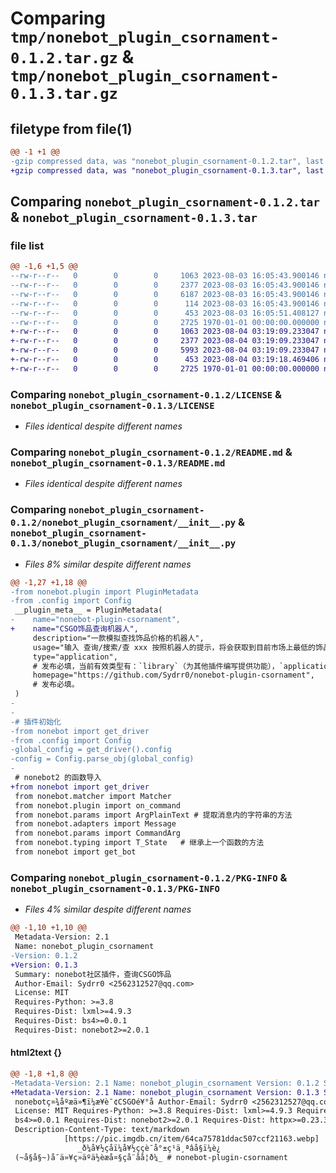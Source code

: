 # Comparing `tmp/nonebot_plugin_csornament-0.1.2.tar.gz` & `tmp/nonebot_plugin_csornament-0.1.3.tar.gz`

## filetype from file(1)

```diff
@@ -1 +1 @@
-gzip compressed data, was "nonebot_plugin_csornament-0.1.2.tar", last modified: Thu Aug  3 16:05:51 2023, max compression
+gzip compressed data, was "nonebot_plugin_csornament-0.1.3.tar", last modified: Fri Aug  4 03:19:18 2023, max compression
```

## Comparing `nonebot_plugin_csornament-0.1.2.tar` & `nonebot_plugin_csornament-0.1.3.tar`

### file list

```diff
@@ -1,6 +1,5 @@
--rw-r--r--   0        0        0     1063 2023-08-03 16:05:43.900146 nonebot_plugin_csornament-0.1.2/LICENSE
--rw-r--r--   0        0        0     2377 2023-08-03 16:05:43.900146 nonebot_plugin_csornament-0.1.2/README.md
--rw-r--r--   0        0        0     6187 2023-08-03 16:05:43.900146 nonebot_plugin_csornament-0.1.2/nonebot_plugin_csornament/__init__.py
--rw-r--r--   0        0        0      114 2023-08-03 16:05:43.900146 nonebot_plugin_csornament-0.1.2/nonebot_plugin_csornament/config.py
--rw-r--r--   0        0        0      453 2023-08-03 16:05:51.408127 nonebot_plugin_csornament-0.1.2/pyproject.toml
--rw-r--r--   0        0        0     2725 1970-01-01 00:00:00.000000 nonebot_plugin_csornament-0.1.2/PKG-INFO
+-rw-r--r--   0        0        0     1063 2023-08-04 03:19:09.233047 nonebot_plugin_csornament-0.1.3/LICENSE
+-rw-r--r--   0        0        0     2377 2023-08-04 03:19:09.233047 nonebot_plugin_csornament-0.1.3/README.md
+-rw-r--r--   0        0        0     5993 2023-08-04 03:19:09.233047 nonebot_plugin_csornament-0.1.3/nonebot_plugin_csornament/__init__.py
+-rw-r--r--   0        0        0      453 2023-08-04 03:19:18.469406 nonebot_plugin_csornament-0.1.3/pyproject.toml
+-rw-r--r--   0        0        0     2725 1970-01-01 00:00:00.000000 nonebot_plugin_csornament-0.1.3/PKG-INFO
```

### Comparing `nonebot_plugin_csornament-0.1.2/LICENSE` & `nonebot_plugin_csornament-0.1.3/LICENSE`

 * *Files identical despite different names*

### Comparing `nonebot_plugin_csornament-0.1.2/README.md` & `nonebot_plugin_csornament-0.1.3/README.md`

 * *Files identical despite different names*

### Comparing `nonebot_plugin_csornament-0.1.2/nonebot_plugin_csornament/__init__.py` & `nonebot_plugin_csornament-0.1.3/nonebot_plugin_csornament/__init__.py`

 * *Files 8% similar despite different names*

```diff
@@ -1,27 +1,18 @@
-from nonebot.plugin import PluginMetadata
-from .config import Config
 __plugin_meta__ = PluginMetadata(
-    name="nonebot-plugin-csornament",
+    name="CSGO饰品查询机器人",
     description="一款模拟查找饰品价格的机器人",
     usage="输入 查询/搜索/查 xxx 按照机器人的提示，将会获取到目前市场上最低的饰品价格",
     type="application",
     # 发布必填，当前有效类型有：`library`（为其他插件编写提供功能），`application`（向机器人用户提供功能）。
     homepage="https://github.com/Sydrr0/nonebot-plugin-csornament",
     # 发布必填。
 )
-
-
-# 插件初始化
-from nonebot import get_driver
-from .config import Config
-global_config = get_driver().config
-config = Config.parse_obj(global_config)
-
 # nonebot2 的函数导入
+from nonebot import get_driver
 from nonebot.matcher import Matcher
 from nonebot.plugin import on_command
 from nonebot.params import ArgPlainText # 提取消息内的字符串的方法
 from nonebot.adapters import Message
 from nonebot.params import CommandArg 
 from nonebot.typing import T_State   # 继承上一个函数的方法
 from nonebot import get_bot
```

### Comparing `nonebot_plugin_csornament-0.1.2/PKG-INFO` & `nonebot_plugin_csornament-0.1.3/PKG-INFO`

 * *Files 4% similar despite different names*

```diff
@@ -1,10 +1,10 @@
 Metadata-Version: 2.1
 Name: nonebot_plugin_csornament
-Version: 0.1.2
+Version: 0.1.3
 Summary: nonebot社区插件，查询CSGO饰品
 Author-Email: Sydrr0 <2562312527@qq.com>
 License: MIT
 Requires-Python: >=3.8
 Requires-Dist: lxml>=4.9.3
 Requires-Dist: bs4>=0.0.1
 Requires-Dist: nonebot2>=2.0.1
```

#### html2text {}

```diff
@@ -1,8 +1,8 @@
-Metadata-Version: 2.1 Name: nonebot_plugin_csornament Version: 0.1.2 Summary:
+Metadata-Version: 2.1 Name: nonebot_plugin_csornament Version: 0.1.3 Summary:
 nonebotç¤¾åºæä»¶ï¼æ¥è¯¢CSGOé¥°å Author-Email: Sydrr0 <2562312527@qq.com>
 License: MIT Requires-Python: >=3.8 Requires-Dist: lxml>=4.9.3 Requires-Dist:
 bs4>=0.0.1 Requires-Dist: nonebot2>=2.0.1 Requires-Dist: httpx>=0.23.3
 Description-Content-Type: text/markdown
            [https://pic.imgdb.cn/item/64ca75781ddac507ccf21163.webp]
               _ð¼å¥½çåï¼å¥½ççè¯å°±ç¹ä¸ªâ­å§ï¼è¿
 (~å§å§~)å¯ä»¥ç»äºä½èæå¤§çå¨åå¦ð¼_ # nonebot-plugin-csornament
```

